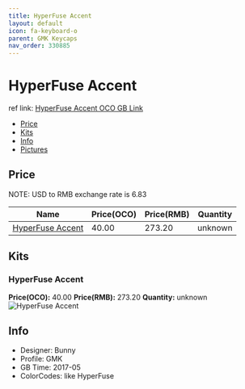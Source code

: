 ```yaml
---
title: HyperFuse Accent
layout: default
icon: fa-keyboard-o
parent: GMK Keycaps
nav_order: 330885
---
```


# HyperFuse Accent

ref link: [HyperFuse Accent OCO GB Link](https://www.originativeco.com/products/hyperfuse-accent-kit)

* [Price](#price)
* [Kits](#kits)
* [Info](#info)
* [Pictures](#pictures)


## Price  
NOTE: USD to RMB exchange rate is 6.83

| Name          | Price(OCO)    |  Price(RMB) | Quantity |
| ------------- | ------------ |  ---------- | -------- |
|[HyperFuse Accent](#hyperfuse-accent)|40.00|273.20|unknown|


## Kits
### HyperFuse Accent
**Price(OCO):** 40.00    **Price(RMB):** 273.20    **Quantity:** unknown  
<img src="{{ 'assets/images/gmk-keycaps/hyperfuseaccent/kits_pics/hyperfuse-accent.jpg' | relative_url }}" alt="HyperFuse Accent" class="image featured">


## Info
* Designer: Bunny
* Profile: GMK 
* GB Time: 2017-05
* ColorCodes: like HyperFuse 
